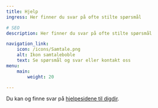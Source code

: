 ```yaml
---
title: Hjelp
ingress: Her finner du svar på ofte stilte spørsmål

# SEO
description: Her finner du svar på ofte stilte spørsmål

navigation_link:
    icon: /icons/Samtale.png
    alt: Ikon samtaleboble 
    text: Se spørsmål og svar eller kontakt oss
menu:
    main:
        weight: 20

---
```


Du kan og finne svar på [hjelpesidene til digdir](https://eid.difi.no/nb/minid).
